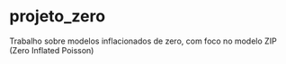 # projeto_zero
Trabalho sobre modelos inflacionados de zero, com foco no modelo ZIP (Zero Inflated Poisson)
